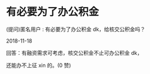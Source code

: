 # 有必要为了办公积金

(提问)匿名用户 : 有必要为了办公积金 dk，给核交公积金吗？

2018-11-18

回答：有融资需求可考虑，核交公积金不止可办公积金 dk，

还能办不上征 xin 的。(0 赞)